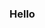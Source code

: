 ### Hello

[logo]: https://static.wixstatic.com/media/ec163f_921a53dcd5364a1c93a29310c59dde2e~mv2.png/v1/fill/w_372,h_100,al_c,usm_0.66_1.00_0.01/ec163f_921a53dcd5364a1c93a29310c59dde2e~mv2.png "Logo Title Text 2"

<!--
**boshjosh1918/boshjosh1918** is a ✨ _special_ ✨ repository because its `README.md` (this file) appears on your GitHub profile.

Here are some ideas to get you started:

- 🔭 I’m currently working on ...
- 🌱 I’m currently learning ...
- 👯 I’m looking to collaborate on ...
- 🤔 I’m looking for help with ...
- 💬 Ask me about ...
- 📫 How to reach me: ...
- 😄 Pronouns: ...
- ⚡ Fun fact: ...
-->
